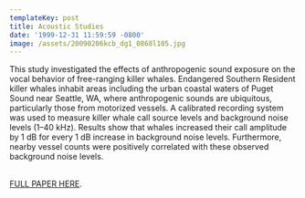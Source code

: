 ```yaml
---
templateKey: post
title: Acoustic Studies
date: '1999-12-31 11:59:59 -0800'
image: /assets/20090206kcb_dg1_0868l105.jpg
---
```

This study investigated the effects of anthropogenic sound exposure on the vocal behavior of free-ranging killer whales. Endangered Southern Resident killer whales inhabit areas including the urban coastal waters of Puget Sound near Seattle, WA, where anthropogenic sounds are ubiquitous, particularly those from motorized vessels. A calibrated recording system was used to measure killer whale call source levels and background noise levels (1&#8211;40  kHz). Results show that whales increased their call amplitude by 1 dB for every 1 dB increase in background noise levels. Furthermore, nearby vessel counts were positively correlated with these observed background noise levels. 

<br><A href="http://scitation.aip.org/getpdf/servlet/GetPDFServlet?filetype=pdf&id=JASMAN00012500000100EL27000001&idtype=cvips&prog=normal" target="_new">FULL PAPER HERE</A>.
